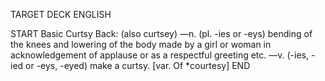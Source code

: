 TARGET DECK
ENGLISH

START
Basic
Curtsy
Back: (also curtsey) —n. (pl. -ies or -eys) bending of the knees and lowering of the body made by a girl or woman in acknowledgement of applause or as a respectful greeting etc. —v. (-ies, -ied or -eys, -eyed) make a curtsy. [var. Of *courtesy]
END
